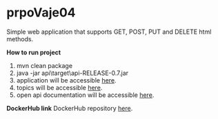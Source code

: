 # prpoVaje04

Simple web application that supports GET, POST, PUT and DELETE html methods.


**How to run project**
1. mvn clean package
2. java -jar api\target\api-RELEASE-0.7.jar
3. application will be accessible [here](http://localhost:8083/v1/professors/ "http://localhost:8083/v1/professors/").
3. topics will be accessible [here](http://localhost:8083/v1/topics/ "http://localhost:8083/v1/topics/").
4. open api documentation will be accessible [here](http://localhost:8083/api-specs/v1/openapi.json "http://localhost:8083/api-specs/v1/openapi.json").

**DockerHub link**
DockerHub repository [here](https://hub.docker.com/orgs/prpo51/repositories "https://hub.docker.com/orgs/prpo51/repositories").

